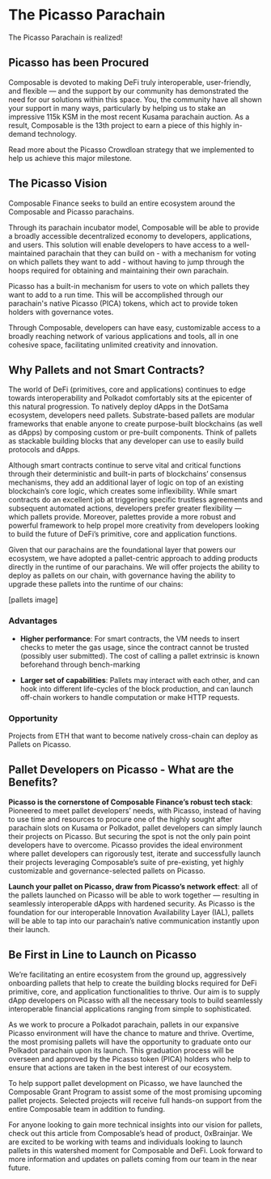 # The Picasso Parachain

The Picasso Parachain is realized!

## Picasso has been Procured

Composable is devoted to making DeFi truly interoperable, user-friendly, and flexible — and the support by our community has demonstrated the need for our solutions within this space. You, the community have all shown your support in many ways, particularly by helping us to stake an impressive 115k KSM in the most recent Kusama parachain auction. As a result, Composable is the 13th project to earn a piece of this highly in-demand technology.

Read more about the Picasso Crowdloan strategy that we implemented to help us achieve this major milestone.

## The Picasso Vision

Composable Finance seeks to build an entire ecosystem around the Composable and Picasso parachains.

Through its parachain incubator model, Composable will be able to provide a broadly accessible decentralized economy to developers, applications, and users. This solution will enable developers to have access to a well-maintained parachain that they can build on - with a mechanism for voting on which pallets they want to add - without having to jump through the hoops required for obtaining and maintaining their own parachain.

Picasso has a built-in mechanism for users to vote on which pallets they want to add to a run time. This will be accomplished through our parachain's native Picasso (PICA) tokens, which act to provide token holders with governance votes.

Through Composable, developers can have easy, customizable access to a broadly reaching network of various applications and tools, all in one cohesive space, facilitating unlimited creativity and innovation.

## Why Pallets and not Smart Contracts?

The world of DeFi (primitives, core and applications) continues to edge towards interoperability and Polkadot comfortably sits at the epicenter of this natural progression. To natively deploy dApps in the DotSama ecosystem, developers need pallets. Substrate-based pallets are modular frameworks that enable anyone to create purpose-built blockchains (as well as dApps) by composing custom or pre-built components. Think of pallets as stackable building blocks that any developer can use to easily build protocols and dApps.

Although smart contracts continue to serve vital and critical functions through their deterministic and built-in parts of blockchains’ consensus mechanisms, they add an additional layer of logic on top of an existing blockchain’s core logic, which creates some inflexibility. While smart contracts do an excellent job at triggering specific trustless agreements and subsequent automated actions, developers prefer greater flexibility — which pallets provide. Moreover, palettes provide a more robust and powerful framework to help propel more creativity from developers looking to build the future of DeFi’s primitive, core and application functions.

Given that our parachains are the foundational layer that powers our ecosystem, we have adopted a pallet-centric approach to adding products directly in the runtime of our parachains. We will offer projects the ability to deploy as pallets on our chain, with governance having the ability to upgrade these pallets into the runtime of our chains:

[pallets image]

### Advantages

* **Higher performance**: For smart contracts, the VM needs to insert checks to meter the gas usage, since the contract cannot be trusted (possibly user submitted). The cost of calling a pallet extrinsic is known beforehand through bench-marking

* **Larger set of capabilities**: Pallets may interact with each other, and can hook into different life-cycles of the block production, and can launch off-chain workers to handle computation or make HTTP requests.

### Opportunity

Projects from ETH that want to become natively cross-chain can deploy as Pallets on Picasso.

## Pallet Developers on Picasso - What are the Benefits?

**Picasso is the cornerstone of Composable Finance’s robust tech stack**: Pioneered to meet pallet developers’ needs, with Picasso, instead of having to use time and resources to procure one of the highly sought after parachain slots on Kusama or Polkadot, pallet developers can simply launch their projects on Picasso. But securing the spot is not the only pain point developers have to overcome. Picasso provides the ideal environment where pallet developers can rigorously test, iterate and successfully launch their projects leveraging Composable’s suite of pre-existing, yet highly customizable and governance-selected pallets on Picasso.

**Launch your pallet on Picasso, draw from Picasso’s network effect**: all of the pallets launched on Picasso will be able to work together — resulting in seamlessly interoperable dApps with hardened security. As Picasso is the foundation for our interoperable Innovation Availability Layer (IAL), pallets will be able to tap into our parachain’s native communication instantly upon their launch.

## Be First in Line to Launch on Picasso

We’re facilitating an entire ecosystem from the ground up, aggressively onboarding pallets that help to create the building blocks required for DeFi primitive, core, and application functionalities to thrive. Our aim is to supply dApp developers on Picasso with all the necessary tools to build seamlessly interoperable financial applications ranging from simple to sophisticated.

As we work to procure a Polkadot parachain, pallets in our expansive Picasso environment will have the chance to mature and thrive. Overtime, the most promising pallets will have the opportunity to graduate onto our Polkadot parachain upon its launch. This graduation process will be overseen and approved by the Picasso token (PICA) holders who help to ensure that actions are taken in the best interest of our ecosystem.

To help support pallet development on Picasso, we have launched the Composable Grant Program to assist some of the most promising upcoming pallet projects. Selected projects will receive full hands-on support from the entire Composable team in addition to funding.

For anyone looking to gain more technical insights into our vision for pallets, check out this article from Composable’s head of product, 0xBrainjar. We are excited to be working with teams and individuals looking to launch pallets in this watershed moment for Composable and DeFi. Look forward to more information and updates on pallets coming from our team in the near future.
